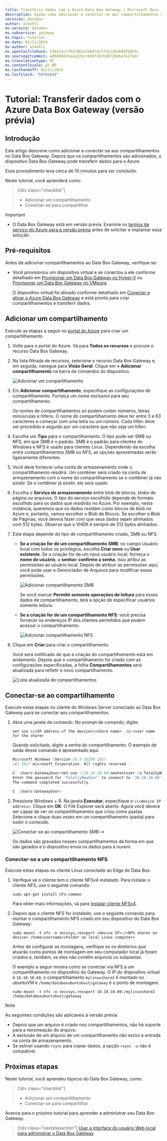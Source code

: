 ```yaml
---
title: Transferir dados com o Azure Data Box Gateway | Microsoft Docs
description: Saiba como adicionar e conectar-se aos compartilhamentos no dispositivo do Data Box Gateway.
services: databox
author: alkohli
ms.service: databox
ms.subservice: gateway
ms.topic: tutorial
ms.date: 02/21/2019
ms.author: alkohli
ms.openlocfilehash: f36e13ccf91c983c54897dcff7e1c02689fb055c
ms.sourcegitcommit: a8948ddcbaaa22bccbb6f187b20720eba7a17edc
ms.translationtype: HT
ms.contentlocale: pt-BR
ms.lasthandoff: 02/21/2019
ms.locfileid: "56592648"
---
```

# <a name="tutorial-transfer-data-with-azure-data-box-gateway-preview"></a>Tutorial: Transferir dados com o Azure Data Box Gateway (versão prévia)


## <a name="introduction"></a>Introdução

Este artigo descreve como adicionar e conectar-se aos compartilhamentos no Data Box Gateway. Depois que os compartilhamentos são adicionados, o dispositivo Data Box Gateway pode transferir dados para o Azure.

Esse procedimento leva cerca de 10 minutos para ser concluído. 

Neste tutorial, você aprenderá como:

> [!div class="checklist"]
> * Adicionar um compartilhamento
> * Conectar-se para compartilhar

> [!IMPORTANT]
> - O Data Box Gateway está em versão prévia. Examine os [termos de serviço do Azure para a versão prévia](https://azure.microsoft.com/support/legal/preview-supplemental-terms/) antes de solicitar e implantar essa solução. 
 
## <a name="prerequisites"></a>Pré-requisitos

Antes de adicionar compartilhamentos ao Data Box Gateway, verifique se:

* Você provisionou um dispositivo virtual e se conectou a ele conforme detalhado em [Provisionar um Data Box Gateway no Hyper-V](data-box-gateway-deploy-provision-hyperv.md) ou [Provisionar um Data Box Gateway no VMware](data-box-gateway-deploy-provision-vmware.md). 

    O dispositivo virtual foi ativado conforme detalhado em [Conectar e ativar o Azure Data Box Gateway](data-box-gateway-deploy-connect-setup-activate.md) e está pronto para criar compartilhamentos e transferir dados.


## <a name="add-a-share"></a>Adicionar um compartilhamento

Execute as etapas a seguir no [portal do Azure](https://portal.azure.com/) para criar um compartilhamento.

1. Volte para o portal do Azure. Vá para **Todos os recursos** e procure o recurso Data Box Gateway.
    
2. Na lista filtrada de recursos, selecione o recurso Data Box Gateway e, em seguida, navegue para **Visão Geral**. Clique em **+ Adicionar compartilhamento** na barra de comandos do dispositivo.
   
   ![Adicionar um compartilhamento](./media/data-box-gateway-deploy-add-shares/click-add-share.png)

4. Em **Adicionar compartilhamento**, especifique as configurações de compartilhamento. Forneça um nome exclusivo para seu compartilhamento. 

   Os nomes de compartilhamentos só podem conter números, letras minúsculas e hifens. O nome do compartilhamento deve ter entre 3 e 63 caracteres e começar com uma letra ou um número. Cada hífen deve ser precedido e seguido por um caractere que não seja um hífen.
    
5. Escolha um **Tipo** para o compartilhamento. O tipo pode ser SMB ou NFS, em que SMB é o padrão. SMB é o padrão para clientes do Windows e NFS é usado para clientes Linux. Dependendo da escolha entre compartilhamentos SMB ou NFS, as opções apresentadas serão ligeiramente diferentes. 

6. Você deve fornecer uma conta de armazenamento onde o compartilhamento residirá. Um contêiner será criado na conta de armazenamento com o nome do compartilhamento se o contêiner já não existir. Se o contêiner já existir, ele será usado. 
    
7. Escolha o **Serviço de armazenamento** entre blob de blocos, blobs de página ou arquivos. O tipo do serviço escolhido depende do formato escolhido para os dados que residirão no Azure. Por exemplo, nesta instância, queremos que os dados residam como blocos de blob no Azure e, portanto, vamos escolher o Blob de Blocos. Se escolher o Blob de Páginas, você deverá fazer com que seus dados sejam alinhados com 512 bytes. Observe que o VHDX é sempre de 512 bytes alinhados.
   
8. Esta etapa depende do tipo de compartilhamento criado, SMB ou NFS. 
     
    - **Se a criação for de um compartilhamento SMB**: no campo Usuário local com todos os privilégios, escolha **Criar novo** ou **Usar existente**. Se a criação for de um novo usuário local, forneça o **nome de usuário**, a **senha**e **confirme a senha**. Isso atribui as permissões ao usuário local. Depois de atribuir as permissões aqui, você pode usar o Gerenciador de Arquivos para modificar essas permissões.
    
        ![Adicionar compartilhamento SMB](./media/data-box-gateway-deploy-add-shares/add-share-smb-1.png)
        
        Se você marcar **Permitir somente operações de leitura** para esses dados de compartilhamento, terá a opção de especificar usuários somente leitura.
        
    - **Se a criação for de um compartilhamento NFS**: você precisa fornecer os endereços IP dos clientes permitidos que podem acessar o compartilhamento.

        ![Adicionar compartilhamento NFS](./media/data-box-gateway-deploy-add-shares/add-share-nfs-1.png)
   
9. Clique em **Criar** para criar o compartilhamento. 
    
    Você será notificado de que a criação do compartilhamento está em andamento. Depois que o compartilhamento for criado com as configurações especificadas, a folha **Compartilhamentos** será atualizada para refletir o novo compartilhamento. 
    
    ![Lista atualizada de compartilhamentos](./media/data-box-gateway-deploy-add-shares/updated-list-of-shares.png) 

## <a name="connect-to-the-share"></a>Conectar-se ao compartilhamento

Execute estas etapas no cliente do Windows Server conectado ao Data Box Gateway para se conectar aos compartilhamentos.


1. Abra uma janela de comando. No prompt de comando, digite:

    `net use \\<IP address of the device>\<share name>  /u:<user name for the share>`

    Quando solicitado, digite a senha do compartilhamento. O exemplo de saída desse comando é apresentado aqui.

    ```powershell
    Microsoft Windows [Version 18.8.16299.192) 
    (c) 2817 microsoft Corporation. All rights reserved . 
    
    C: \Users\GatewayUser>net use \\10.10.10.60\newtestuser /u:Tota11yNewUser 
    Enter the password for 'TotallyNewUser' to connect to '10.10.10.60' • 
    The command completed successfully. 
    
    C: \Users\GatewayUser>
    ```   


2. Pressione Windows + R. Na janela **Executar**, especifique o `\\<device IP address>`. Clique em **OK**. O File Explorer será aberto. Agora você deverá ser capaz de ver os compartilhamentos que criou como pastas. Selecione e clique duas vezes em um compartilhamento (pasta) para exibir o conteúdo.
 
    ![Conectar-se ao compartilhamento SMB](./media/data-box-gateway-deploy-add-shares/connect-to-share2.png)-->

    Os dados são gravados nesses compartilhamentos da forma em que são gerados e o dispositivo envia os dados para a nuvem.

### <a name="connect-to-an-nfs-share"></a>Conectar-se a um compartilhamento NFS

Execute estas etapas no cliente Linux conectado ao Edge do Data Box.

1. Verifique se o cliente tem o cliente NFSv4 instalado. Para instalar o cliente NFS, use o seguinte comando:

   `sudo apt-get install nfs-common`

    Para obter mais informações, vá para [Instalar cliente NFSv4](https://help.ubuntu.com/community/SettingUpNFSHowTo#NFSv4_client).

2. Depois que o cliente NFS for instalado, use o seguinte comando para montar o compartilhamento NFS criado em seu dispositivo do Data Box Gateway:

   `sudo mount -t nfs -o sec=sys,resvport <device IP>:/<NFS shares on device> /home/username/<Folder on local Linux computer>`

    Antes de configurar as montagens, verifique se os diretórios que atuarão como pontos de montagem em seu computador local já foram criados e, também, se eles não contêm arquivos ou subpastas.

    O exemplo a seguir mostra como se conectar via NFS a um compartilhamento no dispositivo do Gateway. O IP do dispositivo virtual é `10.10.10.60`, o compartilhamento `mylinuxshare2` é montado no ubuntuVM e `/home/databoxubuntuhost/gateway` é o ponto de montagem.

    `sudo mount -t nfs -o sec=sys,resvport 10.10.10.60:/mylinuxshare2 /home/databoxubuntuhost/gateway`

> [!NOTE] 
> As seguintes condições são aplicáveis à versão prévia:
> - Depois que um arquivo é criado nos compartilhamentos, não há suporte para a renomeação do arquivo. 
> - A exclusão de um arquivo de um compartilhamento não exclui a entrada na conta de armazenamento.
> - Se estiver usando `rsync` para copiar dados, a opção `rsync -a` não é compatível.

## <a name="next-steps"></a>Próximas etapas

Neste tutorial, você aprendeu tópicos do Data Box Gateway, como:

> [!div class="checklist"]
> * Adicionar um compartilhamento
> * Conectar-se para compartilhar


Avance para o próximo tutorial para aprender a administrar seu Data Box Gateway.

> [!div class="nextstepaction"]
> [Usar a interface do usuário Web local para administrar o Data Box Gateway](https://aka.ms/dbg-docs)


